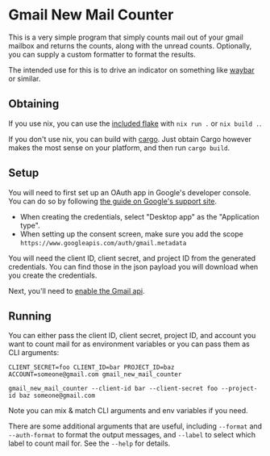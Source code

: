 # Gmail New Mail Counter

This is a very simple program that simply counts mail out of your gmail mailbox
and returns the counts, along with the unread counts.  Optionally, you can
supply a custom formatter to format the results.

The intended use for this is to drive an indicator on something like
[waybar](https://github.com/Alexays/Waybar) or similar.

## Obtaining

If you use nix, you can use the [included flake](./flake.nix) with `nix run .`
or `nix build .`.

If you don't use nix, you can build with
[cargo](https://doc.rust-lang.org/cargo/).  Just obtain Cargo however makes the
most sense on your platform, and then run `cargo build`.

## Setup

You will need to first set up an OAuth app in Google's developer console.  You
can do so by following [the guide on Google's support
site](https://support.google.com/cloud/answer/6158849?hl=en).

- When creating the credentials, select "Desktop app" as the "Application type".
- When setting up the consent screen, make sure you add the scope
  `https://www.googleapis.com/auth/gmail.metadata`

You will need the client ID, client secret, and project ID from the generated
credentials.  You can find those in the json payload you will download when you
create the credentials.

Next, you'll need to [enable the Gmail
api](https://console.cloud.google.com/flows/enableapi?apiid=gmail.googleapis.com).

## Running

You can either pass the client ID, client secret, project ID, and account you
want to count mail for as environment variables or you can pass them as CLI
arguments:

```
CLIENT_SECRET=foo CLIENT_ID=bar PROJECT_ID=baz ACCOUNT=someone@gmail.com gmail_new_mail_counter 
```

```
gmail_new_mail_counter --client-id bar --client-secret foo --project-id baz someone@gmail.com
```

Note you can mix & match CLI arguments and env variables if you need.

There are some additional arguments that are useful, including `--format` and
`--auth-format` to format the output messages, and `--label` to select which
label to count mail for.  See the `--help` for details.
